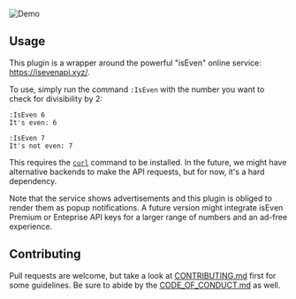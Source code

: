 ![Demo](http://i.andrewradev.com/e429efd446ed3ba878550922ff5be6ee.gif)

## Usage

This plugin is a wrapper around the powerful "isEven" online service: <https://isevenapi.xyz/>.

To use, simply run the command `:IsEven` with the number you want to check for divisibility by 2:

```
:IsEven 6
It's even: 6

:IsEven 7
It's not even: 7
```

This requires the [`curl`](https://curl.se/) command to be installed. In the future, we might have alternative backends to make the API requests, but for now, it's a hard dependency.

Note that the service shows advertisements and this plugin is obliged to render them as popup notifications. A future version might integrate isEven Premium or Enteprise API keys for a larger range of numbers and an ad-free experience.

## Contributing

Pull requests are welcome, but take a look at [CONTRIBUTING.md](https://github.com/AndrewRadev/iseven.vim/blob/main/CONTRIBUTING.md) first for some guidelines. Be sure to abide by the [CODE_OF_CONDUCT.md](https://github.com/AndrewRadev/iseven.vim/blob/master/CODE_OF_CONDUCT.md) as well.
